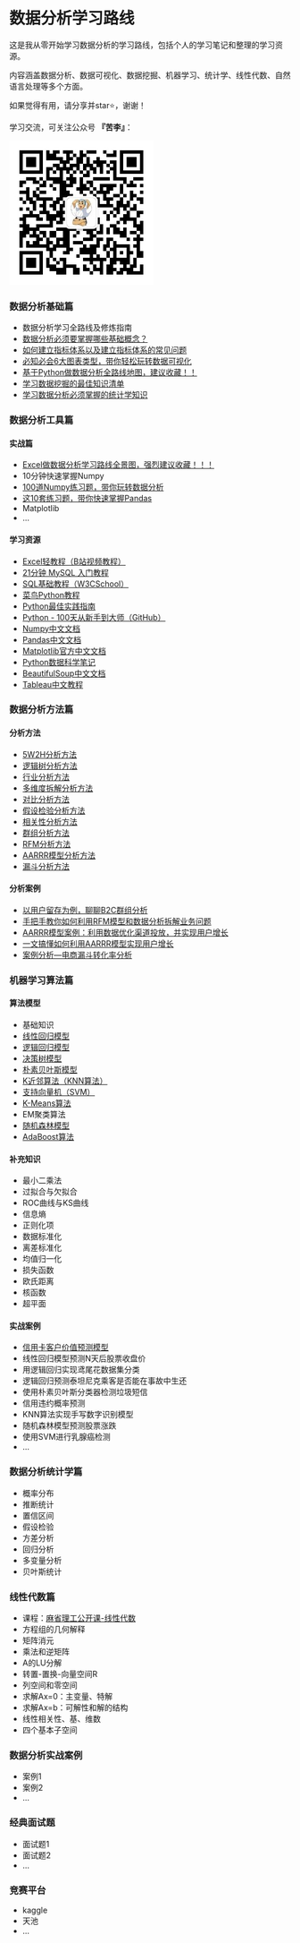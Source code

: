 # 数据分析学习路线

这是我从零开始学习数据分析的学习路线，包括个人的学习笔记和整理的学习资源。

内容涵盖数据分析、数据可视化、数据挖掘、机器学习、统计学、线性代数、自然语言处理等多个方面。

如果觉得有用，请分享并star⭐，谢谢！

学习交流，可关注公众号 **『苦李』**：

![苦李公众号](./images/common/qrcode_for_gh_e814b1710bbe_258.jpg)


### 数据分析基础篇

- 数据分析学习全路线及修炼指南
- [数据分析必须要掌握哪些基础概念？](https://github.com/likuli/data-analysis-learning/blob/main/docs/analysis_fundamentals/basic_concepts.md)
- [如何建立指标体系以及建立指标体系的常见问题](https://github.com/likuli/data-analysis-learning/blob/main/docs/analysis_fundamentals/indicator_system.md)
- [必知必会6大图表类型，带你轻松玩转数据可视化](https://github.com/likuli/data-analysis-learning/blob/main/docs/analysis_fundamentals/visualization_chart.md)
- [基于Python做数据分析全路线地图，建议收藏！！](https://github.com/likuli/data-analysis-learning/blob/main/docs/analysis_fundamentals/python_data_analysis_map.md)
- [学习数据挖掘的最佳知识清单](https://github.com/likuli/data-analysis-learning/blob/main/docs/analysis_fundamentals/data_mining_map.md)
- [学习数据分析必须掌握的统计学知识](https://github.com/likuli/data-analysis-learning/blob/main/docs/analysis_fundamentals/statistics_data_analysis_map.md)

### 数据分析工具篇

#### 实战篇

- [Excel做数据分析学习路线全景图，强烈建议收藏！！！](https://github.com/likuli/data-analysis-learning/blob/main/docs/analysis_tools/excel_data_analysis_map.md)
- 10分钟快速掌握Numpy
- [100道Numpy练习题，带你玩转数据分析](https://github.com/likuli/data-analysis-learning/blob/main/docs/analysis_tools/python_numpy_exercises.md)
- [这10套练习题，带你快速掌握Pandas](https://github.com/likuli/data-analysis-learning/blob/main/docs/analysis_tools/python_pandas_exercises.md)
- Matplotlib
- ...

#### 学习资源

- [Excel轻教程（B站视频教程）](https://space.bilibili.com/308552985/channel/collectiondetail?sid=426567&ctype=0)
- [21分钟 MySQL 入门教程](https://www.w3cschool.cn/yfgwtn/6qv34ozt.html)
- [SQL基础教程（W3CSchool）](https://www.w3school.com.cn/sql/index.asp)
- [菜鸟Python教程](https://www.runoob.com/python3/python3-tutorial.html)
- [Python最佳实践指南](https://www.runoob.com/python3/python3-tutorial.html)
- [Python - 100天从新手到大师（GitHub）](https://github.com/jackfrued/Python-100-Days)
- [Numpy中文文档](https://www.numpy.org.cn/)
- [Pandas中文文档](https://www.pypandas.cn/)
- [Matplotlib官方中文文档](https://www.matplotlib.org.cn/)
- [Python数据科学笔记](https://github.com/donnemartin/data-science-ipython-notebooks)
- [BeautifulSoup中文文档](https://www.crummy.com/software/BeautifulSoup/bs4/doc.zh/)
- [Tableau中文教程](https://www.w3cschool.cn/tableau/)

### 数据分析方法篇

#### 分析方法
- [5W2H分析方法](https://github.com/likuli/data-analysis-learning/blob/main/docs/analysis_method/1_5w2h_analysis.md)
- [逻辑树分析方法](https://github.com/likuli/data-analysis-learning/blob/main/docs/analysis_method/2_logical_tree_analysis.md)
- [行业分析方法](https://github.com/likuli/data-analysis-learning/blob/main/docs/analysis_method/3_pest_analysis.md)
- [多维度拆解分析方法](https://github.com/likuli/data-analysis-learning/blob/main/docs/analysis_method/4_multidimensional_analysis.md)
- [对比分析方法](https://github.com/likuli/data-analysis-learning/blob/main/docs/analysis_method/5_comparative_analysis.md)
- [假设检验分析方法](https://github.com/likuli/data-analysis-learning/blob/main/docs/analysis_method/6_hypothetical_test_analysis.md)
- [相关性分析方法](https://github.com/likuli/data-analysis-learning/blob/main/docs/analysis_method/7_correlation_analysis.md)
- [群组分析方法](https://github.com/likuli/data-analysis-learning/blob/main/docs/analysis_method/8_group_analysis.md)
- [RFM分析方法](https://github.com/likuli/data-analysis-learning/blob/main/docs/analysis_method/9_rfm_analysis.md)
- [AARRR模型分析方法](https://github.com/likuli/data-analysis-learning/blob/main/docs/analysis_method/10_aarrr_analysis.md)
- [漏斗分析方法](https://github.com/likuli/data-analysis-learning/blob/main/docs/analysis_method/11_funnel_analysis.md)

#### 分析案例
- [以用户留存为例，聊聊B2C群组分析](https://www.woshipm.com/operate/2656763.html)
- [手把手教你如何利用RFM模型和数据分析拆解业务问题](https://www.woshipm.com/data-analysis/5215724.html)
- [AARRR模型案例：利用数据优化渠道投放，并实现用户增长](https://www.woshipm.com/marketing/932886.html)
- [一文搞懂如何利用AARRR模型实现用户增长](https://www.niaogebiji.com/article-73772-1.html)
- [案例分析—电商漏斗转化率分析](https://www.woshipm.com/data-analysis/5451093.html)

### 机器学习算法篇

#### 算法模型
- 基础知识
- [线性回归模型](https://github.com/likuli/data-analysis-learning/blob/main/docs/analysis_ai/linear_regression.md)
- [逻辑回归模型](https://github.com/likuli/data-analysis-learning/blob/main/docs/analysis_ai/logistic_regression.md)
- [决策树模型](https://github.com/likuli/data-analysis-learning/blob/main/docs/analysis_ai/decision_tree.md)
- [朴素贝叶斯模型](https://github.com/likuli/data-analysis-learning/blob/main/docs/analysis_ai/naive_bayes.md)
- [K近邻算法（KNN算法）](https://github.com/likuli/data-analysis-learning/blob/main/docs/analysis_ai/knn_algorithm.md)
- [支持向量机（SVM）](https://github.com/likuli/data-analysis-learning/blob/main/docs/analysis_ai/svm.md)
- [K-Means算法](https://github.com/likuli/data-analysis-learning/blob/main/docs/analysis_ai/kmeans_algorithm.md)
- EM聚类算法
- [随机森林模型](https://github.com/likuli/data-analysis-learning/blob/main/docs/analysis_ai/random_forest.md)
- [AdaBoost算法](https://github.com/likuli/data-analysis-learning/blob/main/docs/analysis_ai/adaboost.md)

#### 补充知识
- 最小二乘法
- 过拟合与欠拟合
- ROC曲线与KS曲线
- 信息熵
- 正则化项
- 数据标准化
- 离差标准化
- 均值归一化
- 损失函数
- 欧氏距离
- 核函数
- 超平面

#### 实战案例
- [信用卡客户价值预测模型](https://github.com/likuli/data-analysis-learning/blob/main/docs/analysis_ai/example/linear_regression_1.md)
- 线性回归模型预测N天后股票收盘价
- 用逻辑回归实现鸢尾花数据集分类
- 逻辑回归预测泰坦尼克乘客是否能在事故中生还
- 使用朴素贝叶斯分类器检测垃圾短信
- 信用违约概率预测
- KNN算法实现手写数字识别模型
- 随机森林模型预测股票涨跌
- 使用SVM进行乳腺癌检测
- ...

### 数据分析统计学篇

- 概率分布
- 推断统计
- 置信区间
- 假设检验
- 方差分析
- 回归分析
- 多变量分析
- 贝叶斯统计

### 线性代数篇

- 课程：[麻省理工公开课-线性代数](https://open.163.com/newview/movie/courseintro?newurl=M6V0BQC4M)
- 方程组的几何解释
- 矩阵消元
- 乘法和逆矩阵
- A的LU分解
- 转置-置换-向量空间R
- 列空间和零空间
- 求解Ax=0：主变量、特解
- 求解Ax=b：可解性和解的结构
- 线性相关性、基、维数
- 四个基本子空间

### 数据分析实战案例

- 案例1
- 案例2
- ...

### 经典面试题

- 面试题1
- 面试题2
- ...

### 竞赛平台

- kaggle
- 天池
- ...